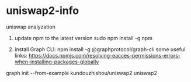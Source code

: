 # uniswap2-info
uniswap analyzation

1. update npm to the latest version
sudo npm install -g npm

2. install Graph CLI: npm install -g @graphprotocol/graph-cli
some useful links: https://docs.npmjs.com/resolving-eacces-permissions-errors-when-installing-packages-globally

graph init --from-example kundouzhishou/uniswap2 uniswap2

